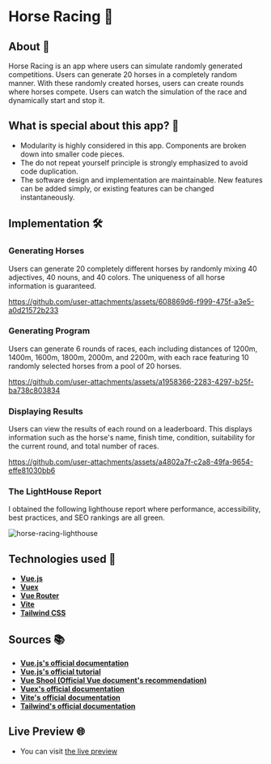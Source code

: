 # Horse Racing 🏇

## About 🔎

Horse Racing is an app where users can simulate randomly generated competitions. Users can generate 20 horses in a completely random manner. With these randomly created horses, users can create rounds where horses compete. Users can watch the simulation of the race and dynamically start and stop it.

## What is special about this app? 💎

- Modularity is highly considered in this app. Components are broken down into smaller code pieces.
- The do not repeat yourself principle is strongly emphasized to avoid code duplication.
- The software design and implementation are maintainable. New features can be added simply, or existing features can be changed instantaneously.

## Implementation 🛠️

### Generating Horses

Users can generate 20 completely different horses by randomly mixing 40 adjectives, 40 nouns, and 40 colors. The uniqueness of all horse information is guaranteed.

https://github.com/user-attachments/assets/608869d6-f999-475f-a3e5-a0d21572b233

### Generating Program

Users can generate 6 rounds of races, each including distances of 1200m, 1400m, 1600m, 1800m, 2000m, and 2200m, with each race featuring 10 randomly selected horses from a pool of 20 horses.

https://github.com/user-attachments/assets/a1958366-2283-4297-b25f-ba738c803834

### Displaying Results

Users can view the results of each round on a leaderboard. This displays information such as the horse's name, finish time, condition, suitability for the current round, and total number of races.

https://github.com/user-attachments/assets/a4802a7f-c2a8-49fa-9654-effe81030bb6

### The LightHouse Report

I obtained the following lighthouse report where performance, accessibility, best practices, and SEO rankings are all green.

![horse-racing-lighthouse](https://github.com/user-attachments/assets/6c2bbd50-9a3e-4a4c-8b65-9ebdfa9bb0ab)

## Technologies used 🤖

- **<a href="https://vuejs.org/">Vue.js</a>**
- **<a href="https://vuex.vuejs.org/">Vuex</a>**
- **<a href="https://router.vuejs.org/">Vue Router</a>**
- **<a href="https://vitejs.dev/">Vite</a>**
- **<a href="https://tailwindcss.com/">Tailwind CSS</a>**

## Sources 📚

- **<a href="https://vuejs.org/guide/introduction.html">Vue.js's official documentation</a>**
- **<a href="https://vuejs.org/tutorial/#step-1">Vue.js's official tutorial</a>**
- **<a href="https://vueschool.io/">Vue Shool (Official Vue document's recommendation)</a>**
- **<a href="https://vuex.vuejs.org/guide/">Vuex's official documentation</a>**
- **<a href="https://vitejs.dev/guide/">Vite's official documentation</a>**
- **<a href="https://tailwindcss.com/docs/installation">Tailwind's official documentation</a>**

## Live Preview 🌐

- You can visit <a href="https://starlit-lollipop-3c278d.netlify.app/">the live preview</a>
